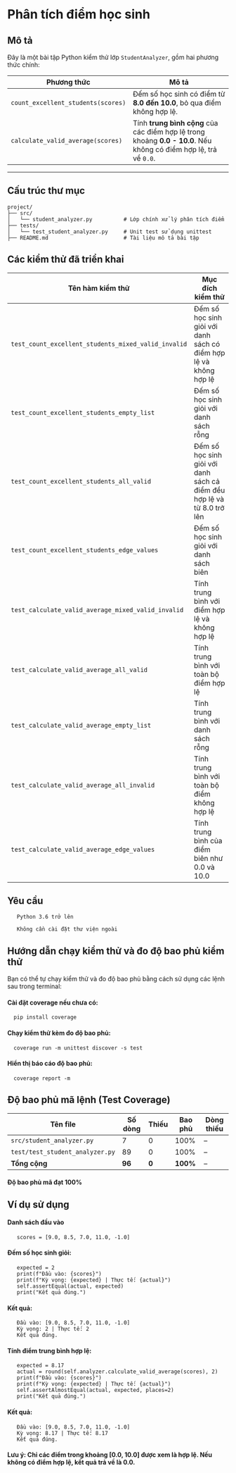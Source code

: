 # Phân tích điểm học sinh

## Mô tả

Đây là một bài tập Python kiểm thử lớp `StudentAnalyzer`, gồm hai phương thức chính:

| Phương thức                            | Mô tả                                                                 |
|----------------------------------------|------------------------------------------------------------------------|
| `count_excellent_students(scores)`     | Đếm số học sinh có điểm từ **8.0 đến 10.0**, bỏ qua điểm không hợp lệ. |
| `calculate_valid_average(scores)`      | Tính **trung bình cộng** của các điểm hợp lệ trong khoảng **0.0 - 10.0**. Nếu không có điểm hợp lệ, trả về `0.0`. |

---

## Cấu trúc thư mục

```plaintext
project/
├── src/
│   └── student_analyzer.py          # Lớp chính xử lý phân tích điểm
├── tests/
│   └── test_student_analyzer.py     # Unit test sử dụng unittest
├── README.md                        # Tài liệu mô tả bài tập
```

## Các kiểm thử đã triển khai

|               Tên hàm kiểm thử                      |               Mục đích kiểm thử                  |
| --------------------------------------------------- | ------------------------------------------------ |
| `test_count_excellent_students_mixed_valid_invalid` | Đếm số học sinh giỏi với danh sách có điểm hợp lệ và không hợp lệ                 |
| `test_count_excellent_students_empty_list`          | Đếm số học sinh giỏi với danh sách rỗng          |                         
| `test_count_excellent_students_all_valid`           | Đếm số học sinh giỏi với danh sách cả điểm đều hợp lệ và từ 8.0 trở lên               |
| `test_count_excellent_students_edge_values`         | Đếm số học sinh giỏi với danh sách biên          |
| `test_calculate_valid_average_mixed_valid_invalid`  | Tính trung bình với điểm hợp lệ và không hợp lệ  |
| `test_calculate_valid_average_all_valid`            | Tính trung bình với toàn bộ điểm hợp lệ          |
| `test_calculate_valid_average_empty_list`           | Tính trung bình với danh sách rỗng               |
| `test_calculate_valid_average_all_invalid`          | Tính trung bình với toàn bộ điểm không hợp lệ    |
| `test_calculate_valid_average_edge_values`          | Tính trung bình của điểm biên như 0.0 và 10.0    |

## Yêu cầu
```
   Python 3.6 trở lên

   Không cần cài đặt thư viện ngoài
```
## Hướng dẫn chạy kiểm thử và đo độ bao phủ kiểm thử
   Bạn có thể tự chạy kiểm thử và đo độ bao phủ bằng cách sử dụng các lệnh sau trong terminal:

#### Cài đặt coverage nếu chưa có:
      pip install coverage

#### Chạy kiểm thử kèm đo độ bao phủ:
      coverage run -m unittest discover -s test
#### Hiển thị báo cáo độ bao phủ:
      coverage report -m

## Độ bao phủ mã lệnh (Test Coverage)
| Tên file                        | Số dòng | Thiếu | Bao phủ  | Dòng thiếu |
| ------------------------------- | ------- | ----- | -------- | ---------- |
| `src/student_analyzer.py`       | 7       | 0     | 100%     | –          |
| `test/test_student_analyzer.py` | 89      | 0     | 100%     | –          |
| **Tổng cộng**                   | **96**  | **0** | **100%** | –          |

#### Độ bao phủ mã đạt 100%


## Ví dụ sử dụng
#### Danh sách đầu vào
```
   scores = [9.0, 8.5, 7.0, 11.0, -1.0]
```
#### Đếm số học sinh giỏi:
```     
   expected = 2
   print(f"Đầu vào: {scores}")
   print(f"Kỳ vọng: {expected} | Thực tế: {actual}")
   self.assertEqual(actual, expected)
   print("Kết quả đúng.")
 ``` 
   #### Kết quả: 
   ```
      Đầu vào: [9.0, 8.5, 7.0, 11.0, -1.0]
      Kỳ vọng: 2 | Thực tế: 2
      Kết quả đúng.
```
#### Tính điểm trung bình hợp lệ:
```
   expected = 8.17
   actual = round(self.analyzer.calculate_valid_average(scores), 2)
   print(f"Đầu vào: {scores}")
   print(f"Kỳ vọng: {expected} | Thực tế: {actual}")
   self.assertAlmostEqual(actual, expected, places=2)
   print("Kết quả đúng.")
```
#### Kết quả:
```
   Đầu vào: [9.0, 8.5, 7.0, 11.0, -1.0]
   Kỳ vọng: 8.17 | Thực tế: 8.17
   Kết quả đúng.
   ```
#### Lưu ý: Chỉ các điểm trong khoảng [0.0, 10.0] được xem là hợp lệ. Nếu không có điểm hợp lệ, kết quả trả về là 0.0.